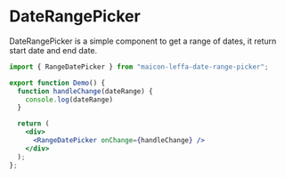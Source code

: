 # DateRangePicker

DateRangePicker is a simple component to get a range of dates, it return start date and end date.

```jsx
import { RangeDatePicker } from "maicon-leffa-date-range-picker";

export function Demo() {
  function handleChange(dateRange) {
    console.log(dateRange)
  }

  return (
    <div>
      <RangeDatePicker onChange={handleChange} />
    </div>
  );
};

